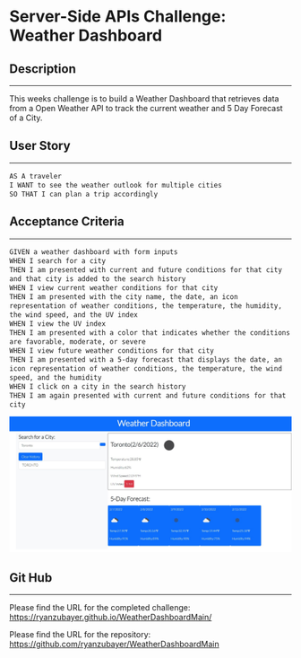 # Server-Side APIs Challenge: Weather Dashboard

## Description
________

This weeks challenge is to build a Weather Dashboard that retrieves data from a Open Weather API to track the current weather and 5 Day Forecast of a City.


## User Story
____________
```
AS A traveler
I WANT to see the weather outlook for multiple cities
SO THAT I can plan a trip accordingly
```

## Acceptance Criteria
___
```
GIVEN a weather dashboard with form inputs
WHEN I search for a city
THEN I am presented with current and future conditions for that city and that city is added to the search history
WHEN I view current weather conditions for that city
THEN I am presented with the city name, the date, an icon representation of weather conditions, the temperature, the humidity, the wind speed, and the UV index
WHEN I view the UV index
THEN I am presented with a color that indicates whether the conditions are favorable, moderate, or severe
WHEN I view future weather conditions for that city
THEN I am presented with a 5-day forecast that displays the date, an icon representation of weather conditions, the temperature, the wind speed, and the humidity
WHEN I click on a city in the search history
THEN I am again presented with current and future conditions for that city
```

![alt text](assets/images/Weather-Dash.jpg "Weather Dashboard")

## Git Hub
___

Please find the URL for the completed challenge: https://ryanzubayer.github.io/WeatherDashboardMain/

Please find the URL for the repository: https://github.com/ryanzubayer/WeatherDashboardMain
